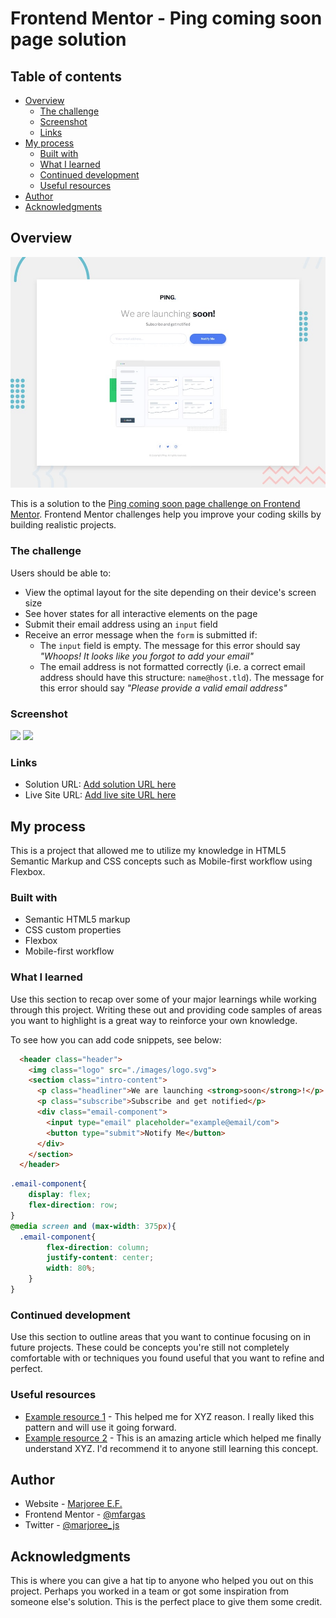 # Frontend Mentor - Ping coming soon page solution

## Table of contents

- [Overview](#overview)
  - [The challenge](#the-challenge)
  - [Screenshot](#screenshot)
  - [Links](#links)
- [My process](#my-process)
  - [Built with](#built-with)
  - [What I learned](#what-i-learned)
  - [Continued development](#continued-development)
  - [Useful resources](#useful-resources)
- [Author](#author)
- [Acknowledgments](#acknowledgments)

## Overview

![](./design/desktop-preview.jpg)

This is a solution to the [Ping coming soon page challenge on Frontend Mentor](https://www.frontendmentor.io/challenges/ping-single-column-coming-soon-page-5cadd051fec04111f7b848da). Frontend Mentor challenges help you improve your coding skills by building realistic projects. 


### The challenge

Users should be able to:

- View the optimal layout for the site depending on their device's screen size
- See hover states for all interactive elements on the page
- Submit their email address using an `input` field
- Receive an error message when the `form` is submitted if:
	- The `input` field is empty. The message for this error should say *"Whoops! It looks like you forgot to add your email"*
	- The email address is not formatted correctly (i.e. a correct email address should have this structure: `name@host.tld`). The message for this error should say *"Please provide a valid email address"*

### Screenshot

![](https://s3-us-west-1.amazonaws.com/marjoree.e.f-images/projects/ping-coming-soon-page/screencapture-marjoree-ping-coming-soon-page-netlify-app-2021-04-28-12_18_53.png)
![](https://s3-us-west-1.amazonaws.com/marjoree.e.f-images/projects/ping-coming-soon-page/screencapture-marjoree-ping-coming-soon-page-netlify-app-2021-04-28-12_19_38.png)

### Links

- Solution URL: [Add solution URL here](https://marjoree-ping-coming-soon-page.netlify.app/)
- Live Site URL: [Add live site URL here](https://marjoree-ping-coming-soon-page.netlify.app/)

## My process

This is a project that allowed me to utilize my knowledge in HTML5 Semantic Markup and CSS concepts such as Mobile-first workflow using Flexbox.
### Built with

- Semantic HTML5 markup
- CSS custom properties
- Flexbox
- Mobile-first workflow

### What I learned

Use this section to recap over some of your major learnings while working through this project. Writing these out and providing code samples of areas you want to highlight is a great way to reinforce your own knowledge.

To see how you can add code snippets, see below:

```html
  <header class="header">
    <img class="logo" src="./images/logo.svg">
    <section class="intro-content">
      <p class="headliner">We are launching <strong>soon</strong>!</p>
      <p class="subscribe">Subscribe and get notified</p>
      <div class="email-component">
        <input type="email" placeholder="example@email/com">
        <button type="submit">Notify Me</button>
      </div>
    </section>
  </header>
```
```css
.email-component{
    display: flex;
    flex-direction: row;
}
@media screen and (max-width: 375px){
  .email-component{
        flex-direction: column;
        justify-content: center;
        width: 80%;
    }
}
```

### Continued development

Use this section to outline areas that you want to continue focusing on in future projects. These could be concepts you're still not completely comfortable with or techniques you found useful that you want to refine and perfect.

### Useful resources

- [Example resource 1](https://www.example.com) - This helped me for XYZ reason. I really liked this pattern and will use it going forward.
- [Example resource 2](https://www.example.com) - This is an amazing article which helped me finally understand XYZ. I'd recommend it to anyone still learning this concept.

## Author

- Website - [Marjoree E.F.](https://www.marjoree.com)
- Frontend Mentor - [@mfargas](https://www.frontendmentor.io/profile/mfargas)
- Twitter - [@marjoree_js](https://www.twitter.com/yourusername)


## Acknowledgments

This is where you can give a hat tip to anyone who helped you out on this project. Perhaps you worked in a team or got some inspiration from someone else's solution. This is the perfect place to give them some credit.

